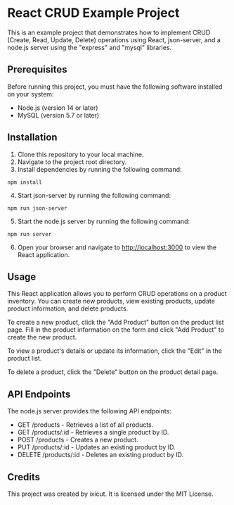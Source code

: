 # React CRUD Example Project
This is an example project that demonstrates how to implement CRUD (Create, Read, Update, Delete) operations using React, json-server, and a node.js server using the "express" and "mysql" libraries.

## Prerequisites
Before running this project, you must have the following software installed on your system:

* Node.js (version 14 or later)
* MySQL (version 5.7 or later)

## Installation
1. Clone this repository to your local machine.
2. Navigate to the project root directory.
2. Install dependencies by running the following command:

``` npm install ```

4. Start json-server by running the following command:

``` npm run json-server ```

5. Start the node.js server by running the following command:

``` npm run server ```

6. Open your browser and navigate to [http://localhost:3000](#heading-1) to view the React application.
## Usage
This React application allows you to perform CRUD operations on a product inventory. You can create new products, view existing products, update product information, and delete products.

To create a new product, click the "Add Product" button on the product list page. Fill in the product information on the form and click "Add Product" to create the new product.

To view a product's details or update its information, click the "Edit" in the product list.

To delete a product, click the "Delete" button on the product detail page.

## API Endpoints
The node.js server provides the following API endpoints:

* GET /products - Retrieves a list of all products.
* GET /products/:id - Retrieves a single product by ID.
* POST /products - Creates a new product.
* PUT /products/:id - Updates an existing product by ID.
* DELETE /products/:id - Deletes an existing product by ID.
## Credits
This project was created by ixicut. It is licensed under the MIT License.